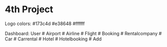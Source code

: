 # 4th Project

Logo colors:
#173c4d
#e38648
#ffffff


Dashboard:
    User #
    Airport #
    Airline #
    Flight #
    Booking #
    Rentalcompany #
    Car #
    Carrental #
    Hotel #
    Hotelbooking #
    Add
